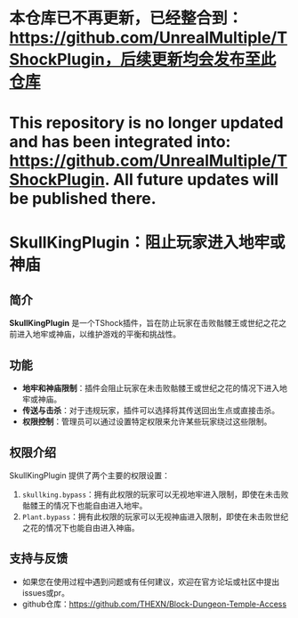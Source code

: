 # 本仓库已不再更新，已经整合到：https://github.com/UnrealMultiple/TShockPlugin，后续更新均会发布至此仓库
# This repository is no longer updated and has been integrated into: https://github.com/UnrealMultiple/TShockPlugin. All future updates will be published there.
 # SkullKingPlugin：阻止玩家进入地牢或神庙

## 简介

**SkullKingPlugin** 是一个TShock插件，旨在防止玩家在击败骷髅王或世纪之花之前进入地牢或神庙，以维护游戏的平衡和挑战性。

## 功能

- **地牢和神庙限制**：插件会阻止玩家在未击败骷髅王或世纪之花的情况下进入地牢或神庙。
- **传送与击杀**：对于违规玩家，插件可以选择将其传送回出生点或直接击杀。
- **权限控制**：管理员可以通过设置特定权限来允许某些玩家绕过这些限制。

## 权限介绍

SkullKingPlugin 提供了两个主要的权限设置：

1. `skullking.bypass`：拥有此权限的玩家可以无视地牢进入限制，即使在未击败骷髅王的情况下也能自由进入地牢。
2. `Plant.bypass`：拥有此权限的玩家可以无视神庙进入限制，即使在未击败世纪之花的情况下也能自由进入神庙。

## 支持与反馈
- 如果您在使用过程中遇到问题或有任何建议，欢迎在官方论坛或社区中提出issues或pr。
- github仓库：https://github.com/THEXN/Block-Dungeon-Temple-Access
